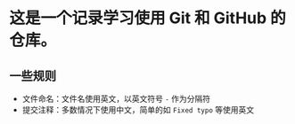 # 这是一个记录学习使用 Git 和 GitHub 的仓库。

## 一些规则

 *  文件命名：文件名使用英文，以英文符号 `-` 作为分隔符
 *  提交注释：多数情况下使用中文，简单的如 `Fixed typo` 等使用英文
